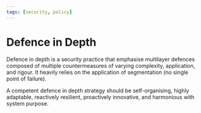 ```yaml
---
tags: [security, policy]
---
```


# Defence in Depth

Defence in depth is a security practice that emphasise multilayer defences
composed of multiple countermeasures of varying complexity, application, and
rigour. It heavily relies on the application of segmentation (no single point of
failure).

A competent defence in depth strategy should be self-organising, highly
adaptable, reactively resilient, proactively innovative, and harmonious with
system purpose.
